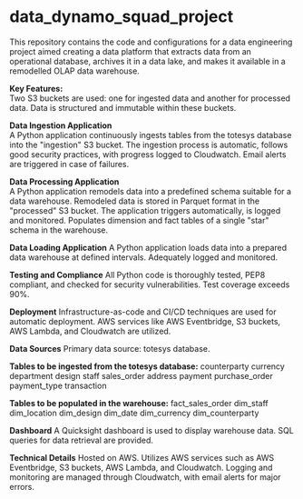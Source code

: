 # data_dynamo_squad_project

This repository contains the code and configurations for a data engineering project aimed creating a data platform that extracts data from an operational database, archives it in a data lake, and makes it available in a remodelled OLAP data warehouse.

__Key Features:__    
Two S3 buckets are used: one for ingested data and another for processed data.
Data is structured and immutable within these buckets.   

__Data Ingestion Application__     
A Python application continuously ingests tables from the totesys database into the "ingestion" S3 bucket.
The ingestion process is automatic, follows good security practices, with progress logged to Cloudwatch.
Email alerts are triggered in case of failures.    

__Data Processing Application__   
A Python application remodels data into a predefined schema suitable for a data warehouse.
Remodeled data is stored in Parquet format in the "processed" S3 bucket.
The application triggers automatically, is logged and monitored.
Populates dimension and fact tables of a single "star" schema in the warehouse.   

__Data Loading Application__
A Python application loads data into a prepared data warehouse at defined intervals.
Adequately logged and monitored.   

__Testing and Compliance__
All Python code is thoroughly tested, PEP8 compliant, and checked for security vulnerabilities.
Test coverage exceeds 90%.   

__Deployment__
Infrastructure-as-code and CI/CD techniques are used for automatic deployment.
AWS services like AWS Eventbridge, S3 buckets, AWS Lambda, and Cloudwatch are utilized.    

__Data Sources__
Primary data source: totesys database.

__Tables to be ingested from the totesys database:__
counterparty
currency
department
design
staff
sales_order
address
payment
purchase_order
payment_type
transaction

__Tables to be populated in the warehouse:__
fact_sales_order
dim_staff
dim_location
dim_design
dim_date
dim_currency
dim_counterparty   

__Dashboard__
A Quicksight dashboard is used to display warehouse data.
SQL queries for data retrieval are provided.   

__Technical Details__
Hosted on AWS.
Utilizes AWS services such as AWS Eventbridge, S3 buckets, AWS Lambda, and Cloudwatch.
Logging and monitoring are managed through Cloudwatch, with email alerts for major errors.